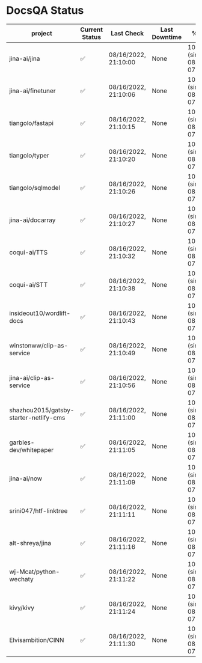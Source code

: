 # DocsQA Status

|               project                |Current Status|     Last Check     |Last Downtime|              % Uptime              |
|--------------------------------------|--------------|--------------------|-------------|------------------------------------|
|jina-ai/jina                          |✅            |08/16/2022, 21:10:00|None         |100.000 (since 08/15/2022, 07:09:42)|
|jina-ai/finetuner                     |✅            |08/16/2022, 21:10:06|None         |100.000 (since 08/15/2022, 07:09:42)|
|tiangolo/fastapi                      |✅            |08/16/2022, 21:10:15|None         |100.000 (since 08/15/2022, 07:09:42)|
|tiangolo/typer                        |✅            |08/16/2022, 21:10:20|None         |100.000 (since 08/15/2022, 07:09:42)|
|tiangolo/sqlmodel                     |✅            |08/16/2022, 21:10:26|None         |100.000 (since 08/15/2022, 07:09:42)|
|jina-ai/docarray                      |✅            |08/16/2022, 21:10:27|None         |100.000 (since 08/15/2022, 07:09:42)|
|coqui-ai/TTS                          |✅            |08/16/2022, 21:10:32|None         |100.000 (since 08/15/2022, 07:09:42)|
|coqui-ai/STT                          |✅            |08/16/2022, 21:10:38|None         |100.000 (since 08/15/2022, 07:09:42)|
|insideout10/wordlift-docs             |✅            |08/16/2022, 21:10:43|None         |100.000 (since 08/15/2022, 07:09:42)|
|winstonww/clip-as-service             |✅            |08/16/2022, 21:10:49|None         |100.000 (since 08/15/2022, 07:09:42)|
|jina-ai/clip-as-service               |✅            |08/16/2022, 21:10:56|None         |100.000 (since 08/15/2022, 07:09:42)|
|shazhou2015/gatsby-starter-netlify-cms|✅            |08/16/2022, 21:11:00|None         |100.000 (since 08/15/2022, 07:09:42)|
|garbles-dev/whitepaper                |✅            |08/16/2022, 21:11:05|None         |100.000 (since 08/15/2022, 07:09:42)|
|jina-ai/now                           |✅            |08/16/2022, 21:11:09|None         |100.000 (since 08/15/2022, 07:09:42)|
|srini047/htf-linktree                 |✅            |08/16/2022, 21:11:11|None         |100.000 (since 08/15/2022, 07:09:42)|
|alt-shreya/jina                       |✅            |08/16/2022, 21:11:16|None         |100.000 (since 08/15/2022, 07:09:42)|
|wj-Mcat/python-wechaty                |✅            |08/16/2022, 21:11:22|None         |100.000 (since 08/15/2022, 07:09:42)|
|kivy/kivy                             |✅            |08/16/2022, 21:11:24|None         |100.000 (since 08/15/2022, 07:09:42)|
|Elvisambition/CINN                    |✅            |08/16/2022, 21:11:30|None         |100.000 (since 08/15/2022, 07:09:42)|
